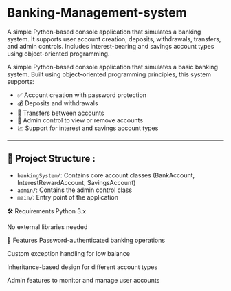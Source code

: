 # Banking-Management-system
A simple Python-based console application that simulates a banking system. It supports user account creation, deposits, withdrawals, transfers, and admin controls. Includes interest-bearing and savings account types using object-oriented programming.


A simple Python-based console application that simulates a basic banking system. Built using object-oriented programming principles, this system supports:

- ✅ Account creation with password protection
- 💰 Deposits and withdrawals
- 🔁 Transfers between accounts
- 🔐 Admin control to view or remove accounts
- 📈 Support for interest and savings account types

---

## 📁 Project Structure : 
- `bankingSystem/`: Contains core account classes (BankAccount, InterestRewardAccount, SavingsAccount)
- `admin/`: Contains the admin control class
- `main/`: Entry point of the application


🛠 Requirements
Python 3.x

No external libraries needed

📌 Features
Password-authenticated banking operations

Custom exception handling for low balance

Inheritance-based design for different account types

Admin features to monitor and manage user accounts
